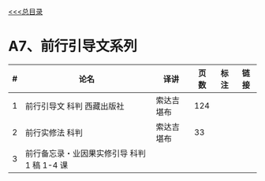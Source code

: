 
[<<<总目录](./index.md)

# A7、前行引导文系列

|#|论名|译讲 |页数|标注|链接|
|-|-----------------------|---|--|--|--|
|1|前行引导文 科判 西藏出版社| 索达吉堪布 |124  |
|2|前行实修法 科判 |索达吉堪布 |33  |
|3|前行备忘录・业因果实修引导 科判 1 稿 1-4 课 |
